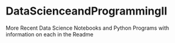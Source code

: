 # DataScienceandProgrammingII
More Recent Data Science Notebooks and Python Programs with information on each in the Readme
